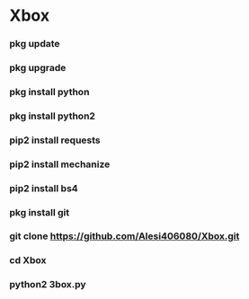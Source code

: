 # Xbox
### pkg update
### pkg upgrade
### pkg install python
### pkg install python2
### pip2 install requests
###  pip2 install mechanize
### pip2 install bs4
### pkg install git
### git clone https://github.com/Alesi406080/Xbox.git
### cd Xbox
### python2 3box.py
